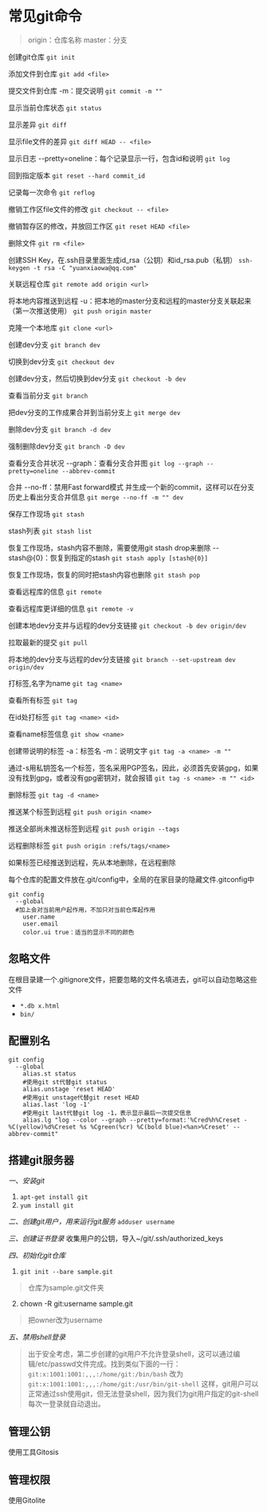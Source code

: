 # 常见git命令

> origin：仓库名称 master：分支

创建git仓库
`git init`

添加文件到仓库
`git add <file>`

提交文件到仓库 -m：提交说明
`git commit -m ""`

显示当前仓库状态
`git status`

显示差异
`git diff`

显示file文件的差异
`git diff HEAD -- <file>`

显示日志 --pretty=oneline：每个记录显示一行，包含id和说明
`git log`

回到指定版本
`git reset --hard commit_id`

记录每一次命令
`git reflog`

撤销工作区file文件的修改
`git checkout -- <file>`

撤销暂存区的修改，并放回工作区
`git reset HEAD <file>`

删除文件
`git rm <file>`

创建SSH Key，在.ssh目录里面生成id_rsa（公钥）和id_rsa.pub（私钥）
`ssh-keygen -t rsa -C "yuanxiaowa@qq.com"`

关联远程仓库
`git remote add origin <url>`

将本地内容推送到远程 -u：把本地的master分支和远程的master分支关联起来（第一次推送使用）
`git push origin master`

克隆一个本地库
`git clone <url>`

创建dev分支
`git branch dev`

切换到dev分支
`git checkout dev`

创建dev分支，然后切换到dev分支
`git checkout -b dev`

查看当前分支
`git branch`

把dev分支的工作成果合并到当前分支上
`git merge dev`

删除dev分支
`git branch -d dev`

强制删除dev分支
`git branch -D dev`

查看分支合并状况 --graph：查看分支合并图
`git log --graph --pretty=oneline --abbrev-commit`

合并 --no-ff：禁用Fast forward模式 并生成一个新的commit，这样可以在分支历史上看出分支合并信息
`git merge --no-ff -m "" dev`

保存工作现场
`git stash`

stash列表
`git stash list`

恢复工作现场，stash内容不删除，需要使用git stash drop来删除 --stash@{0}：恢复到指定的stash
`git stash apply [stash@{0}]`

恢复工作现场，恢复的同时把stash内容也删除
`git stash pop`

查看远程库的信息
`git remote`

查看远程库更详细的信息
`git remote -v`

创建本地dev分支并与远程的dev分支链接
`git checkout -b dev origin/dev`

拉取最新的提交
`git pull`

将本地的dev分支与远程的dev分支链接
`git branch --set-upstream dev origin/dev`

打标签,名字为name
`git tag <name>`

查看所有标签
`git tag`

在id处打标签
`git tag <name> <id>`

查看name标签信息
`git show <name>`

创建带说明的标签 -a：标签名 -m：说明文字
`git tag -a <name> -m ""`

通过-s用私钥签名一个标签，签名采用PGP签名，因此，必须首先安装gpg，如果没有找到gpg，或者没有gpg密钥对，就会报错
`git tag -s <name> -m "" <id>`

删除标签
`git tag -d <name>`

推送某个标签到远程
`git push origin <name>`

推送全部尚未推送标签到远程
`git push origin --tags`

远程删除标签
`git push origin :refs/tags/<name>`

如果标签已经推送到远程，先从本地删除，在远程删除

每个仓库的配置文件放在.git/config中，全局的在家目录的隐藏文件.gitconfig中
```shell
git config
  --global
  #加上会对当前用户起作用，不加只对当前仓库起作用
    user.name
    user.email
    color.ui true：适当的显示不同的颜色
```
  
## 忽略文件  
在根目录建一个.gitignore文件，把要忽略的文件名填进去，git可以自动忽略这些文件
- `*.db x.html`
- `bin/`

## 配置别名
```shell
git config
  --global
    alias.st status
    #使用git st代替git status
    alias.unstage 'reset HEAD'
    #使用git unstage代替git reset HEAD
    alias.last 'log -1'
    #使用git last代替git log -1，表示显示最后一次提交信息
    alias.lg "log --color --graph --pretty=format:'%Cred%h%Creset -%C(yellow)%d%Creset %s %Cgreen(%cr) %C(bold blue)<%an>%Creset' --abbrev-commit"
```
  
## 搭建git服务器
*一、安装git*
1. `apt-get install git`
2. `yum install git`

*二、创建git用户，用来运行git服务*
`adduser username`

*三、创建证书登录*
收集用户的公钥，导入~/git/.ssh/authorized_keys

*四、初始化git仓库*
1. `git init --bare sample.git`
> 仓库为sample.git文件夹

2. chown -R git:username sample.git
> 把owner改为username

*五、禁用shell登录*
> 出于安全考虑，第二步创建的git用户不允许登录shell，这可以通过编辑/etc/passwd文件完成。找到类似下面的一行：
`git:x:1001:1001:,,,:/home/git:/bin/bash`
改为
`git:x:1001:1001:,,,:/home/git:/usr/bin/git-shell`
这样，git用户可以正常通过ssh使用git，但无法登录shell，因为我们为git用户指定的git-shell每次一登录就自动退出。

## 管理公钥
使用工具Gitosis

## 管理权限
使用Gitolite